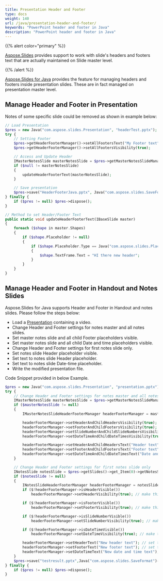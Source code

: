 ```yaml
---
title: Presentation Header and Footer
type: docs
weight: 140
url: /java/presentation-header-and-footer/
keywords: "PowerPoint header and footer in Java"
description: "PowerPoint header and footer in Java"
---
```


{{% alert color="primary" %}} 

[Aspose.Slides](/slides/java/) provides support to work with slide's headers and footers text that are actually maintained on Slide master level.

{{% /alert %}} 

[Aspose.Slides for Java](/slides/java/) provides the feature for managing headers and footers inside presentation slides. These are in fact managed on presentation master level.

## **Manage Header and Footer in Presentation**
Notes of some specific slide could be removed as shown in example below:

```php
// Load Presentation
$pres = new Java("com.aspose.slides.Presentation", "headerTest.pptx");
try {
    // Setting Footer
    $pres->getHeaderFooterManager()->setAllFootersText("My Footer text");
    $pres->getHeaderFooterManager()->setAllFootersVisibility(true);

    // Access and Update Header
    IMasterNotesSlide masterNotesSlide = $pres->getMasterNotesSlideManager()->getMasterNotesSlide();
    if ($null != masterNotesSlide)
    {
        updateHeaderFooterText(masterNotesSlide);
    }

    // Save presentation
    $pres->save("HeaderFooterJava.pptx", Java("com.aspose.slides.SaveFormat")->Pptx);
} finally {
    if ($pres != null) $pres->dispose();
}
```
```php
// Method to set Header/Footer Text
public static void updateHeaderFooterText(IBaseSlide master)
{
    foreach ($shape in master.Shapes)
    {
        if ($shape.Placeholder != null)
        {
            if ($shape.Placeholder.Type == Java("com.aspose.slides.PlaceholderType")->Header)
            {
                $shape.TextFrame.Text = "HI there new header";
            }
        }
    }
}
```

## **Manage Header and Footer in Handout and Notes Slides**
Aspose.Slides for Java supports Header and Footer in Handout and notes slides. Please follow the steps below:

- Load a [Presentation](https://apireference.aspose.com/slides/java/com.aspose.slides/Presentation) containing a video.
- Change Header and Footer settings for notes master and all notes slides.
- Set master notes slide and all child Footer placeholders visible.
- Set master notes slide and all child Date and time placeholders visible.
- Change Header and Footer settings for first notes slide only.
- Set notes slide Header placeholder visible.
- Set text to notes slide Header placeholder.
- Set text to notes slide Date-time placeholder.
- Write the modified presentation file.

Code Snippet provided in below Example.

```php
$pres = new Java("com.aspose.slides.Presentation", "presentation.pptx");
try {
    // Change Header and Footer settings for notes master and all notes slides
    IMasterNotesSlide masterNotesSlide = $pres->getMasterNotesSlideManager()->getMasterNotesSlide();
    if ($masterNotesSlide != null)
    {
        IMasterNotesSlideHeaderFooterManager headerFooterManager = masterNotesSlide->getHeaderFooterManager();

        headerFooterManager->setHeaderAndChildHeadersVisibility(true); // make the master notes slide and all child Footer placeholders visible
        headerFooterManager->setFooterAndChildFootersVisibility(true); // make the master notes slide and all child Header placeholders visible
        headerFooterManager->setSlideNumberAndChildSlideNumbersVisibility(true); // make the master notes slide and all child SlideNumber placeholders visible
        headerFooterManager->setDateTimeAndChildDateTimesVisibility(true); // make the master notes slide and all child Date and time placeholders visible

        headerFooterManager->setHeaderAndChildHeadersText("Header text"); // set text to master notes slide and all child Header placeholders
        headerFooterManager->setFooterAndChildFootersText("Footer text"); // set text to master notes slide and all child Footer placeholders
        headerFooterManager->setDateTimeAndChildDateTimesText("Date and time text"); // set text to master notes slide and all child Date and time placeholders
    }

    // Change Header and Footer settings for first notes slide only
    INotesSlide notesSlide = $pres->getSlides()->get_Item(0)->getNotesSlideManager()->getNotesSlide();
    if ($notesSlide != null)
    {
        INotesSlideHeaderFooterManager headerFooterManager = notesSlide->getHeaderFooterManager();
        if ($!headerFooterManager->isHeaderVisible())
            headerFooterManager->setHeaderVisibility(true); // make this notes slide Header placeholder visible

        if ($!headerFooterManager->isFooterVisible())
            headerFooterManager->setFooterVisibility(true); // make this notes slide Footer placeholder visible

        if ($!headerFooterManager->isSlideNumberVisible())
            headerFooterManager->setSlideNumberVisibility(true); // make this notes slide SlideNumber placeholder visible

        if ($!headerFooterManager->isDateTimeVisible())
            headerFooterManager->setDateTimeVisibility(true); // make this notes slide Date-time placeholder visible

        headerFooterManager->setHeaderText("New header text"); // set text to notes slide Header placeholder
        headerFooterManager->setFooterText("New footer text"); // set text to notes slide Footer placeholder
        headerFooterManager->setDateTimeText("New date and time text"); // set text to notes slide Date-time placeholder
    }
    $pres->save("testresult.pptx",Java("com.aspose.slides.SaveFormat")->Pptx);
} finally {
    if ($pres != null) $pres->dispose();
}
```
